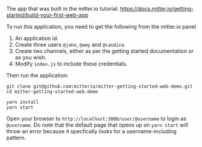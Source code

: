 The app that was built in the mitter.io tutorial: https://docs.mitter.io/getting-started/build-your-first-web-app

To run this application, you need to get the following from the mitter.io panel

1. An application id.
2. Create three users `@john`, `@amy` and `@candice`.
3. Create two channels, either as per the getting started documentation or as you wish.
4. Modify `index.js` to include these credentials.

Then run the application:

```
git clone git@github.com:mitterio/mitter-getting-started-web-demo.git
cd mitter-getting-started-web-demo

yarn install
yarn start
```

Open your browser to `http://localhost:3000/user/@username` to login as `@username`. Do note that
the default page that opens up on `yarn start` will throw an error because it specfically looks for
a username-including pattern.
